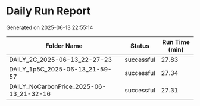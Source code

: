 # Daily Run Report
Generated on 2025-06-13 22:55:14

| Folder Name | Status     | Run Time (min) |
|-------------|------------|----------------|
| DAILY_2C_2025-06-13_22-27-23 | successful | 27.83 |
| DAILY_1p5C_2025-06-13_21-59-57 | successful | 27.34 |
| DAILY_NoCarbonPrice_2025-06-13_21-32-16 | successful | 27.31 |